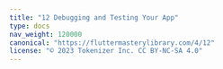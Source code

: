 ```yaml
---
title: "12 Debugging and Testing Your App"
type: docs
nav_weight: 120000
canonical: "https://fluttermasterylibrary.com/4/12"
license: "© 2023 Tokenizer Inc. CC BY-NC-SA 4.0"
---
```

